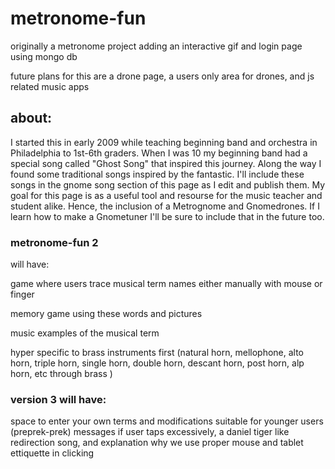 # metronome-fun
originally a metronome project
adding an interactive gif and login page using mongo db

future plans for this are a drone page, a users only area for drones, and js related music apps

## about: 
I started this in early 2009 while teaching beginning band and orchestra in Philadelphia to 1st-6th graders.  When I was 10 my beginning band had a special song called "Ghost Song" that inspired this journey.  Along the way I found some traditional songs inspired by the fantastic.  I'll include these songs in the gnome song section of this page as I edit and publish them.  My goal for this page is as a useful tool and resourse for the music teacher and student alike.  Hence, the inclusion of a Metrognome and Gnomedrones.  If I learn how to make a Gnometuner I'll be sure to include that in the future too. 









### metronome-fun 2 
will have:

game where users trace musical term names either manually with mouse or finger 

memory game using these words and pictures

music examples of the musical term

hyper specific to brass instruments first (natural horn, mellophone, alto horn, triple horn, single horn, double horn, descant horn, post horn, alp horn, etc through brass )


### version 3 will have:
space to enter your own terms
and modifications suitable for younger users (preprek-prek)
messages if user taps excessively, a daniel tiger like redirection song, and explanation why we use proper mouse and tablet ettiquette in clicking
